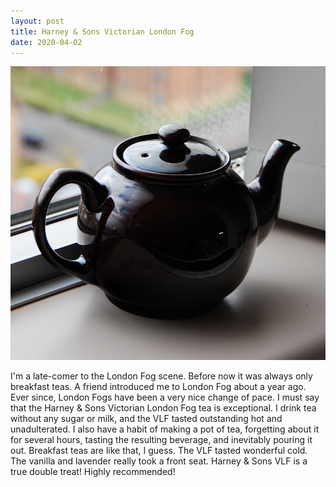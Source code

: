 ```yaml
---
layout: post
title: Harney & Sons Victorian London Fog
date: 2020-04-02
---
```


<img src="/images/tea_pot.jpg">


I'm a late-comer to the London Fog scene. Before now it was always only breakfast teas. A friend introduced me to London Fog about a year ago. Ever since, London Fogs have been a very nice change of pace. I must say that the Harney & Sons Victorian London Fog tea is exceptional. I drink tea without any sugar or milk, and the VLF tasted outstanding hot and unadulterated. I also have a habit of making a pot of tea, forgetting about it for several hours, tasting the resulting beverage, and inevitably pouring it out. Breakfast teas are like that, I guess. The VLF tasted wonderful cold. The vanilla and lavender really took a front seat. Harney & Sons VLF is a true double treat! Highly recommended!
